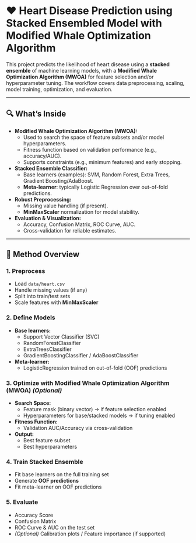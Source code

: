 # ❤️ Heart Disease Prediction using Stacked Ensembled Model with Modified Whale Optimization Algorithm

This project predicts the likelihood of heart disease using a **stacked ensemble** of machine learning models, with a **Modified Whale Optimization Algorithm (MWOA)** for feature selection and/or hyperparameter tuning. The workflow covers data preprocessing, scaling, model training, optimization, and evaluation.

---

## 🔍 What’s Inside
- **Modified Whale Optimization Algorithm (MWOA):**
  - Used to search the space of feature subsets and/or model hyperparameters.
  - Fitness function based on validation performance (e.g., accuracy/AUC).
  - Supports constraints (e.g., minimum features) and early stopping.
- **Stacked Ensemble Classifier:**
  - Base learners (examples): SVM, Random Forest, Extra Trees, Gradient Boosting/AdaBoost.
  - **Meta-learner**: typically Logistic Regression over out-of-fold predictions.
- **Robust Preprocessing:**
  - Missing value handling (if present).
  - **MinMaxScaler** normalization for model stability.
- **Evaluation & Visualization:**
  - Accuracy, Confusion Matrix, ROC Curve, AUC.
  - Cross-validation for reliable estimates.

---

## 🧮 Method Overview

### 1. Preprocess
- Load `data/heart.csv`
- Handle missing values (if any)
- Split into train/test sets
- Scale features with **MinMaxScaler**

### 2. Define Models
- **Base learners:**
  - Support Vector Classifier (SVC)
  - RandomForestClassifier
  - ExtraTreesClassifier
  - GradientBoostingClassifier / AdaBoostClassifier
- **Meta-learner:**
  - LogisticRegression trained on out-of-fold (OOF) predictions

### 3. Optimize with Modified Whale Optimization Algorithm (MWOA) *(Optional)*
- **Search Space:**
  - Feature mask (binary vector) → if feature selection enabled
  - Hyperparameters for base/stacked models → if tuning enabled
- **Fitness Function:**
  - Validation AUC/Accuracy via cross-validation
- **Output:**
  - Best feature subset  
  - Best hyperparameters  

### 4. Train Stacked Ensemble
- Fit base learners on the full training set
- Generate **OOF predictions**
- Fit meta-learner on OOF predictions

### 5. Evaluate
- Accuracy Score  
- Confusion Matrix  
- ROC Curve & AUC on the test set  
- *(Optional)* Calibration plots / Feature importance (if supported)
